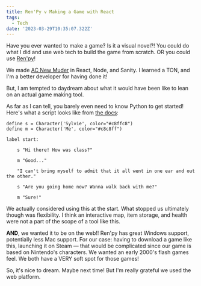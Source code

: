 ```yaml
---
title: Ren'Py v Making a Game with React
tags:
  - Tech
date: '2023-03-29T10:35:07.322Z'
---
```


Have you ever wanted to make a game? Is it a visual novel?! You could do what I did and use web tech to build the game from scratch. OR you could use [Ren'py](https://www.renpy.org/doc/html/index.html)!

We made [AC New Muder](/acnm) in React, Node, and Sanity. I learned a TON, and I'm a better developer for having done it!

But, I am tempted to daydream about what it would have been like to lean on an actual game making tool.

As far as I can tell, you barely even need to know Python to get started! Here's what a script looks like from [the docs](https://www.renpy.org/doc/html/quickstart.html#releasing-your-game):

```
define s = Character('Sylvie', color="#c8ffc8")
define m = Character('Me', color="#c8c8ff")

label start:

    s "Hi there! How was class?"

    m "Good..."

    "I can't bring myself to admit that it all went in one ear and out the other."

    s "Are you going home now? Wanna walk back with me?"

    m "Sure!"

```

We actually considered using this at the start. What stopped us ultimately though was flexibility. I think an interactive map, item storage, and health were not a part of the scope of a tool like this.

**AND**, we wanted it to be on the web!! Ren'py has great Windows support, potentially less Mac support. For our case: having to download a game like this, launching it on Steam — that would be complicated since our game is based on Nintendo's characters. We wanted an early 2000's flash games feel. We both have a VERY soft spot for those games!

So, it's nice to dream. Maybe next time! But I'm really grateful we used the web platform.
